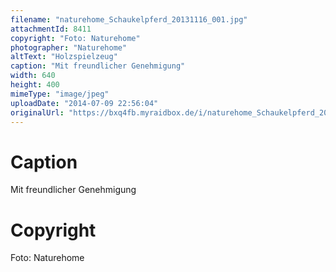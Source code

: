 ```yaml
---
filename: "naturehome_Schaukelpferd_20131116_001.jpg"
attachmentId: 8411
copyright: "Foto: Naturehome"
photographer: "Naturehome"
altText: "Holzspielzeug"
caption: "Mit freundlicher Genehmigung"
width: 640
height: 400
mimeType: "image/jpeg"
uploadDate: "2014-07-09 22:56:04"
originalUrl: "https://bxq4fb.myraidbox.de/i/naturehome_Schaukelpferd_20131116_001.jpg"
---
```


# Caption

Mit freundlicher Genehmigung

# Copyright

Foto: Naturehome
